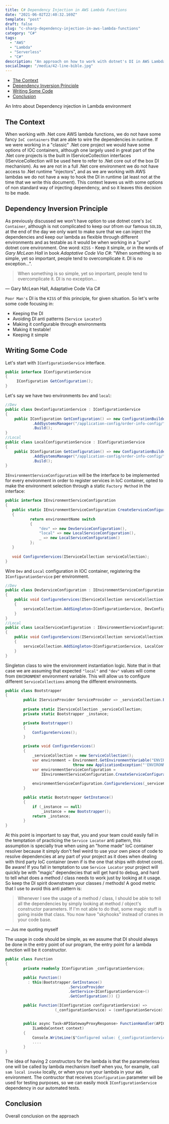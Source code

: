 ```yaml
---
title: C# Dependency Injection in AWS Lambda Functions
date: "2021-06-02T22:40:32.169Z"
template: "post"
draft: false
slug: "c-sharp-dependency-injection-in-aws-lambda-functions"
category: "C#"
tags:
  - "AWS"
  - "Lambda"
  - "Serverless"
  - "C#"
description: "An approach on how to work with dotnet's DI in AWS Lambda environment."
socialImage: "/media/42-line-bible.jpg"
---
```


- [The Context](#the-context)
- [Dependency Inversion Principle](#dependency-inversion-principle)
- [Writing Some Code](#writing-some-code)
- [Conclusion](#conclusion)

An Intro about Dependency injection in Lambda environment

## The Context

When working with .Net core AWS lambda functions, we do not have some fancy `IoC containers` that are able to wire the dependencies in runtime.
If we were working in a "classic" .Net core  project we would have some options of IOC containers, although one largely used in great part of the .Net core projects is the built in IServiceCollection interfaces (IServiceCollection will be used here to refer to .Net core out of the box DI mechanism).
As we are not in a full .Net core environment we do not have access to .Net runtime "injectors", and as we are working with AWS lambdas we do not have a way to hook the DI in runtime (at least not at the time that we write this document).
This context leaves us with some options of non standard way of injecting dependency, and so it leaves this decision to be made.

## Dependency Inversion Principle

As previously discussed we won't have option to use dotnet core's `IoC Container`, although is not complicated to keep our `D`from our famous `SOLID`, at the end of the day we only want to make sure that we can inject the dependencies and keep our lambda as flexible through different environments and as testable as it would be when working in a "pure" dotnet core environment. 
One word: `KISS` - Keep it simple, or in the words of *Gary McLean Hall* in book *Adaptative Code Via C#*: "When something is so simple, yet so important, people tend to overcomplicate it. DI is no exception...".

> When something is so simple, yet so important, people tend to overcomplicate it. DI is no exception...
>
— Gary McLean Hall, Adaptative Code Via C#

`Poor Man's` DI is the `KISS` of this principle, for given situation. So let's write some code focusing in:
- Keeping the DI
- Avoiding DI anti patterns (`Service Locator`)
- Making it configurable through environments
- Making it testable!
- Keeping it simple


## Writing Some Code

Let's start with `IConfigurationService` interface.
```csharp
public interface IConfigurationService
{
     IConfiguration GetConfiguration();
}
```

Let's say we have two environments `Dev` and `local`:

```csharp
//Dev
public class DevConfigurationService : IConfigurationService
{
    public IConfiguration GetConfiguration() => new ConfigurationBuilder()
            .AddSystemsManager("/application-config/order-info-config/")
            .Build();
}
//Local
public class LocalConfigurationService : IConfigurationService
{
    public IConfiguration GetConfiguration() => new ConfigurationBuilder()
            .AddSystemsManager("/application-config/order-info-config/")
            .Build();
}
```

`IEnvironmentServiceConfiguration` will be the interface to be implemented for every environment in order to register services in IoC container, opted to make the environment selection through a static `Factory Method` in the interface:

```csharp
public interface IEnvironmentServiceConfiguration
{
   public static IEnvironmentServiceConfiguration CreateServiceConfiguration(string environmentName)
   {
           return environmentName switch
           {
               "dev" => new DevServiceConfiguration(),
               "local" => new LocalServiceConfiguration(),
               _ => new LocalServiceConfiguration()
           };
   }
       
   void ConfigureServices(IServiceCollection serviceCollection);
}
```

Wire `Dev` and `Local` configuration in IOC container, registering the `IConfigurationService` per environment.

```csharp
//Dev
public class DevServiceConfiguration : IEnvironmentServiceConfiguration
{
    public void ConfigureServices(IServiceCollection serviceCollection)
    {
        serviceCollection.AddSingleton<IConfigurationService, DevConfigurationService>();
    }
}
//Local
public class LocalServiceConfiguration : IEnvironmentServiceConfiguration
{
    public void ConfigureServices(IServiceCollection serviceCollection)
    {
        serviceCollection.AddSingleton<IConfigurationService, LocalConfigurationService>();
    }
}
```

Singleton class to wire the environment instantiation logic. Note that in that case we are assuming that expected `"local"` and `"dev"` values will come from `ENVIRONMENT` environment variable. This will allow us to configure different `ServiceCollections` among the different environments.


```csharp
public class Bootstrapper
{
        public IServiceProvider ServiceProvider => _serviceCollection.BuildServiceProvider();
        
        private static IServiceCollection _serviceCollection;
        private static Bootstrapper _instance;

        private Bootstrapper()
        {
            ConfigureServices();
        }

        private void ConfigureServices()
        {
            _serviceCollection = new ServiceCollection();
            var environment = Environment.GetEnvironmentVariable("ENVIRONMENT") ??
                              throw new ApplicationException("'ENVIRONMENT' must be set");
            var environmentServiceConfiguration =
                IEnvironmentServiceConfiguration.CreateServiceConfiguration(environment);
            
            environmentServiceConfiguration.ConfigureServices(_serviceCollection);
        }

        public static Bootstrapper GetInstance()
        {
            if (_instance == null)
                _instance = new Bootstrapper();
            return _instance;
        }
}
```

At this point is important to say that, you and your team could easily fall in the temptation of practicing the `Service Locator` anti pattern, this assumption is specially true when using an "home made" IoC container resolver because it simply don't feel weird to use your own piece of code to resolve dependencies at any part of your project as it does when dealing with third party IoC container (even if is the one that ships with dotnet core). 
Be aware! If you fall in temptation to use `Service Locator` your project will quickly be with "magic" dependecies that will get hard to debug, and hard to tell what does a method / class needs to work just by looking at it usage. So keep the DI spirit downstream your classes / methods!
A good metric that I use to avoid this anti pattern is:

> Whenever I see the usage of a method / class, I should be able to tell all the dependencies by simply looking at method / object's constructor parameters. If I'm not able to do that, some magic stuff is going inside that class. You now have "skyhooks" instead of cranes in your code base.
>
— Jus me quoting myself

The usage in code should be simple, as we assume that DI should always be done in the entry point of our program, the entry point for a lambda function will be it constructor.

```csharp
public class Function
{
        private readonly IConfiguration _configurationService;

        public Function() 
          : this(Bootstrapper.GetInstance()
                            .ServiceProvider
                            .GetService<IConfigurationService>()
                            .GetConfiguration()) {}

        public Function(IConfiguration configurationService) => 
                      (_configurationService) = (configurationService);


        public async Task<APIGatewayProxyResponse> FunctionHandler(APIGatewayProxyRequest apigProxyEvent,
            ILambdaContext context)
        {
            Console.WriteLine($"Configured value: {_configurationService["configured-variable-per-environment"]}");
            ....
        }
}
```

The idea of having 2 constructors for the lambda is that the parameterless one will be called by lambda mechanism itself when you, for example, call `sam local invoke` locally, or when you run your lambda in your `AWS` environment. The contructor that receives `IConfiguration` parameter will be used for testing purposes, so we can easily mock `IConfigurationService` dependency in our automated tests. 


## Conclusion

Overall conclusion on the approach
